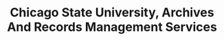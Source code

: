 ---
layout: repo
title: "Chicago State University, Archives And Records Management Services"
id: 15343
permalink: repos/15343/
---